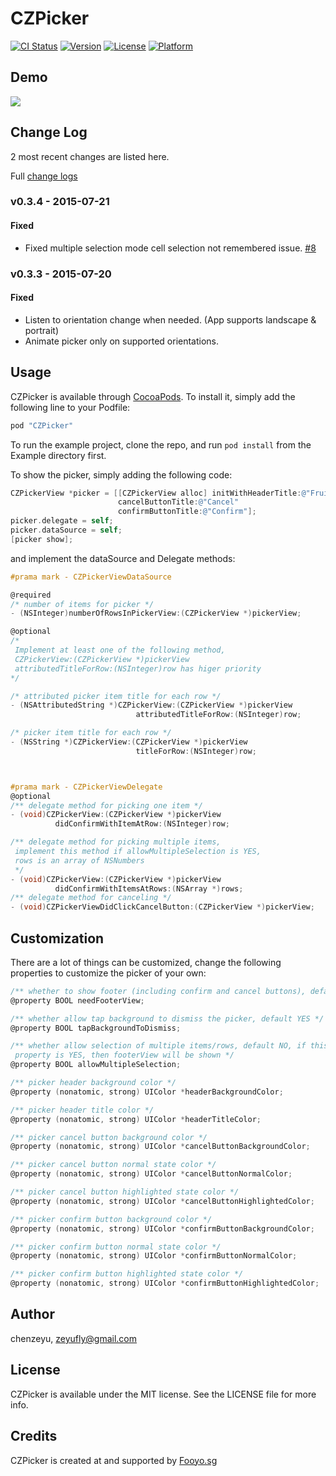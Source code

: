 # CZPicker

[![CI Status](http://img.shields.io/travis/chenzeyu/CZPicker.svg?style=flat)](https://travis-ci.org/chenzeyu/CZPicker)
[![Version](https://img.shields.io/cocoapods/v/CZPicker.svg?style=flat)](http://cocoapods.org/pods/CZPicker)
[![License](https://img.shields.io/cocoapods/l/CZPicker.svg?style=flat)](http://cocoapods.org/pods/CZPicker)
[![Platform](https://img.shields.io/cocoapods/p/CZPicker.svg?style=flat)](http://cocoapods.org/pods/CZPicker)

## Demo
![](demo.gif)

## Change Log
2 most recent changes are listed here.

Full [change logs](CHANGELOG.md)

### v0.3.4 - 2015-07-21

#### Fixed
- Fixed multiple selection mode cell selection not remembered issue. [#8](https://github.com/chenzeyu/CZPicker/issues/8)

### v0.3.3 - 2015-07-20
#### Fixed
- Listen to orientation change when needed. (App supports landscape & portrait)
- Animate picker only on supported orientations.

## Usage

CZPicker is available through [CocoaPods](http://cocoapods.org). To install
it, simply add the following line to your Podfile:

```ruby
pod "CZPicker"
```

To run the example project, clone the repo, and run `pod install` from the Example directory first.

To show the picker, simply adding the following code:

```objective-c
CZPickerView *picker = [[CZPickerView alloc] initWithHeaderTitle:@"Fruits"
                        cancelButtonTitle:@"Cancel"
                        confirmButtonTitle:@"Confirm"];
picker.delegate = self;
picker.dataSource = self;
[picker show];
```
and implement the dataSource and Delegate methods:

```objective-c
#prama mark - CZPickerViewDataSource

@required
/* number of items for picker */
- (NSInteger)numberOfRowsInPickerView:(CZPickerView *)pickerView;

@optional
/*
 Implement at least one of the following method,
 CZPickerView:(CZPickerView *)pickerView
 attributedTitleForRow:(NSInteger)row has higer priority
*/

/* attributed picker item title for each row */
- (NSAttributedString *)CZPickerView:(CZPickerView *)pickerView
                            attributedTitleForRow:(NSInteger)row;

/* picker item title for each row */
- (NSString *)CZPickerView:(CZPickerView *)pickerView
                            titleForRow:(NSInteger)row;



#prama mark - CZPickerViewDelegate
@optional
/** delegate method for picking one item */
- (void)CZPickerView:(CZPickerView *)pickerView
          didConfirmWithItemAtRow:(NSInteger)row;

/** delegate method for picking multiple items,
 implement this method if allowMultipleSelection is YES,
 rows is an array of NSNumbers
 */
- (void)CZPickerView:(CZPickerView *)pickerView
          didConfirmWithItemsAtRows:(NSArray *)rows;
/** delegate method for canceling */
- (void)CZPickerViewDidClickCancelButton:(CZPickerView *)pickerView;
```

## Customization
There are a lot of things can be customized, change the following properties to customize the picker of your own:

```objective-c
/** whether to show footer (including confirm and cancel buttons), default NO */
@property BOOL needFooterView;

/** whether allow tap background to dismiss the picker, default YES */
@property BOOL tapBackgroundToDismiss;

/** whether allow selection of multiple items/rows, default NO, if this
 property is YES, then footerView will be shown */
@property BOOL allowMultipleSelection;

/** picker header background color */
@property (nonatomic, strong) UIColor *headerBackgroundColor;

/** picker header title color */
@property (nonatomic, strong) UIColor *headerTitleColor;

/** picker cancel button background color */
@property (nonatomic, strong) UIColor *cancelButtonBackgroundColor;

/** picker cancel button normal state color */
@property (nonatomic, strong) UIColor *cancelButtonNormalColor;

/** picker cancel button highlighted state color */
@property (nonatomic, strong) UIColor *cancelButtonHighlightedColor;

/** picker confirm button background color */
@property (nonatomic, strong) UIColor *confirmButtonBackgroundColor;

/** picker confirm button normal state color */
@property (nonatomic, strong) UIColor *confirmButtonNormalColor;

/** picker confirm button highlighted state color */
@property (nonatomic, strong) UIColor *confirmButtonHighlightedColor;
```



## Author

chenzeyu, zeyufly@gmail.com

## License

CZPicker is available under the MIT license. See the LICENSE file for more info.

## Credits

CZPicker is created at and supported by [Fooyo.sg](http://fooyo.sg)

